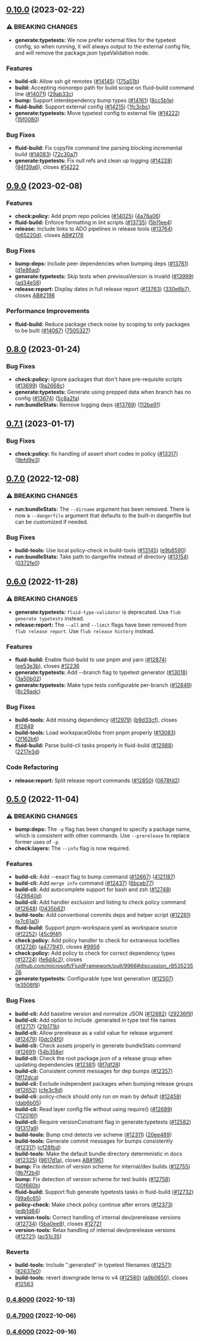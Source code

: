 ## [0.10.0](https://github.com/microsoft/FluidFramework/compare/build-tools_v0.10.0...build-tools_v0.10.0) (2023-02-22)


### ⚠ BREAKING CHANGES

* **generate:typetests:** We now prefer external files for the typetest config, so when running, it will always output to the external config file, and will remove the package.json typeValidation node.

### Features

* **build-cli:** Allow ssh git remotes ([#14145](https://github.com/microsoft/FluidFramework/issues/14145)) ([175a51b](https://github.com/microsoft/FluidFramework/commit/175a51baeaf65775b40d3dc2320fa8b3f03ee6b9))
* **build:** Accepting monorepo path for build scope on fluid-build command line ([#14071](https://github.com/microsoft/FluidFramework/issues/14071)) ([29ab33c](https://github.com/microsoft/FluidFramework/commit/29ab33c04f55ab40eca45e1d702a157548769549))
* **bump:** Support interdependency bump types ([#14161](https://github.com/microsoft/FluidFramework/issues/14161)) ([8cc5b1e](https://github.com/microsoft/FluidFramework/commit/8cc5b1e55820896bdb84825f9874ea55bc8a81f3))
* **fluid-build:** Support external config ([#14215](https://github.com/microsoft/FluidFramework/issues/14215)) ([1fc3cbc](https://github.com/microsoft/FluidFramework/commit/1fc3cbc3e7cf1df5abf49da8665354c03236c929))
* **generate:typetests:** Move typetest config to external file ([#14222](https://github.com/microsoft/FluidFramework/issues/14222)) ([15f0080](https://github.com/microsoft/FluidFramework/commit/15f0080afc7573380dacb368a36c1eb82c300ca3))


### Bug Fixes

* **fluid-build:** Fix copyfile command line parsing blocking incremental build ([#14083](https://github.com/microsoft/FluidFramework/issues/14083)) ([72c30a7](https://github.com/microsoft/FluidFramework/commit/72c30a7e901e91e7d5d48560dad5d1a83bdd3f6e))
* **generate:typetests:** Fix null refs and clean up logging ([#14228](https://github.com/microsoft/FluidFramework/issues/14228)) ([94f39a6](https://github.com/microsoft/FluidFramework/commit/94f39a66ce1c440705b08866818e45485e6be53f)), closes [#14222](https://github.com/microsoft/FluidFramework/issues/14222)

## [0.9.0](https://github.com/microsoft/FluidFramework/compare/build-tools_v0.9.0...build-tools_v0.9.0) (2023-02-08)


### Features

* **check:policy:** Add pnpm repo policies ([#14025](https://github.com/microsoft/FluidFramework/issues/14025)) ([4a76a06](https://github.com/microsoft/FluidFramework/commit/4a76a0688bc4f651a8b6d2a3b8dbe94481f4cc12))
* **fluid-build:** Enforce formatting in lint scripts ([#13735](https://github.com/microsoft/FluidFramework/issues/13735)) ([5b11ee4](https://github.com/microsoft/FluidFramework/commit/5b11ee402b6a5200eb99605b6e81e9b71c029f51))
* **release:** Include links to ADO pipelines in release tools ([#13764](https://github.com/microsoft/FluidFramework/issues/13764)) ([b65220d](https://github.com/microsoft/FluidFramework/commit/b65220dcb7f7386d03cfb47e601d884a3d09cf04)), closes [AB#2176](https://github.com/microsoft/AB/issues/2176)


### Bug Fixes

* **bump:deps:** Include peer dependencies when bumping deps ([#13761](https://github.com/microsoft/FluidFramework/issues/13761)) ([d1e86ad](https://github.com/microsoft/FluidFramework/commit/d1e86ad9643d94765b93cfe5005478e225f3269a))
* **generate:typetests:** Skip tests when previousVersion is invalid ([#13999](https://github.com/microsoft/FluidFramework/issues/13999)) ([ad34e58](https://github.com/microsoft/FluidFramework/commit/ad34e58181b180857e6a3dead1aebc5a5dd4e87c))
* **release:report:** Display dates in full release report ([#13763](https://github.com/microsoft/FluidFramework/issues/13763)) ([330e6b7](https://github.com/microsoft/FluidFramework/commit/330e6b7b786edb59e5a5a43fb2a3862af8863fb6)), closes [AB#2198](https://github.com/microsoft/AB/issues/2198)


### Performance Improvements

* **fluid-build:** Reduce package check noise by scoping to only packages to be built ([#14067](https://github.com/microsoft/FluidFramework/issues/14067)) ([7505327](https://github.com/microsoft/FluidFramework/commit/750532753bf9f2fbcd2e94cab7506fbb7122e698))

## [0.8.0](https://github.com/microsoft/FluidFramework/compare/build-tools_v0.8.0...build-tools_v0.8.0) (2023-01-24)


### Bug Fixes

* **check:policy:** Ignore packages that don't have pre-requisite scripts ([#13699](https://github.com/microsoft/FluidFramework/issues/13699)) ([9a2668c](https://github.com/microsoft/FluidFramework/commit/9a2668c4ddb15d0d3d8481b742fa63f25c28a8f1))
* **generate:typetests:** Generate using prepped data when branch has no config ([#13674](https://github.com/microsoft/FluidFramework/issues/13674)) ([5c8a2fa](https://github.com/microsoft/FluidFramework/commit/5c8a2fa27f5d65284d606a060a2d25bf9d0537a2))
* **run:bundleStats:** Remove logging deps ([#13769](https://github.com/microsoft/FluidFramework/issues/13769)) ([112be91](https://github.com/microsoft/FluidFramework/commit/112be919ca76c2e4acf4a0226a7e9a950b87f63b))

## [0.7.1](https://github.com/microsoft/FluidFramework/compare/build-tools_v0.7.1...build-tools_v0.7.1) (2023-01-17)


### Bug Fixes

* **check:policy:** fix handling of assert short codes in policy ([#13317](https://github.com/microsoft/FluidFramework/issues/13317)) ([9bfd9e3](https://github.com/microsoft/FluidFramework/commit/9bfd9e39035920e3c144fedac9af92fdd24bdd50))

## [0.7.0](https://github.com/microsoft/FluidFramework/compare/build-tools_v0.7.0...build-tools_v0.7.0) (2022-12-08)


### ⚠ BREAKING CHANGES

* **run:bundleStats:** The `--dirname` argument has been removed. There is now
a `--dangerfile` argument that defaults to the built-in dangerfile but
can be customized if needed.

### Bug Fixes

* **build-tools:** Use local policy-check in build-tools ([#13145](https://github.com/microsoft/FluidFramework/issues/13145)) ([e9b8590](https://github.com/microsoft/FluidFramework/commit/e9b8590647d21645dcfd31122e3d3af5763fb0e3))
* **run:bundleStats:** Take path to dangerfile instead of directory ([#13154](https://github.com/microsoft/FluidFramework/issues/13154)) ([0372fe0](https://github.com/microsoft/FluidFramework/commit/0372fe000991e324907d3e6342d6f72a49dfcb50))

## [0.6.0](https://github.com/microsoft/FluidFramework/compare/build-tools_v0.5.0...build-tools_v0.6.0) (2022-11-28)


### ⚠ BREAKING CHANGES

* **generate:typetests:** `fluid-type-validator` is deprecated. Use `flub
generate typetests` instead.
* **release:report:** The `--all` and `--limit` flags have been removed from
`flub release report`. Use `flub release history` instead.

### Features

* **fluid-build:** Enable fluid-build to use pnpm and yarn ([#12874](https://github.com/microsoft/FluidFramework/issues/12874)) ([ee53e3b](https://github.com/microsoft/FluidFramework/commit/ee53e3be2708a1b37a7eac97d78ac25e18caa8e3)), closes [#12236](https://github.com/microsoft/FluidFramework/issues/12236)
* **generate:typetests:** Add --branch flag to typetest generator ([#13018](https://github.com/microsoft/FluidFramework/issues/13018)) ([3a50b02](https://github.com/microsoft/FluidFramework/commit/3a50b022b6c1363eb5a3cbdb86261996bfaffefe))
* **generate:typetests:** Make type tests configurable per-branch ([#12849](https://github.com/microsoft/FluidFramework/issues/12849)) ([8c29adc](https://github.com/microsoft/FluidFramework/commit/8c29adc6d23407700303a5f86b023ee1dd91d072))


### Bug Fixes

* **build-tools:** Add missing dependency ([#12979](https://github.com/microsoft/FluidFramework/issues/12979)) ([b9d33cf](https://github.com/microsoft/FluidFramework/commit/b9d33cfc59b5d00adbebb596da9852bb48cab0a2)), closes [#12849](https://github.com/microsoft/FluidFramework/issues/12849)
* **build-tools:** Load workspaceGlobs from pnpm properly ([#13083](https://github.com/microsoft/FluidFramework/issues/13083)) ([2f162b6](https://github.com/microsoft/FluidFramework/commit/2f162b61705aa6395298a7adb32c86f4e5590d78))
* **fluid-build:** Parse build-cli tasks properly in fluid-build ([#12988](https://github.com/microsoft/FluidFramework/issues/12988)) ([2217e3d](https://github.com/microsoft/FluidFramework/commit/2217e3d6ef2a9093cb77aa7486b613d5c0884ad1))


### Code Refactoring

* **release:report:** Split release report commands  ([#12850](https://github.com/microsoft/FluidFramework/issues/12850)) ([0678fd2](https://github.com/microsoft/FluidFramework/commit/0678fd29a4207f7090d8fe6301f5910597b3adde))

## [0.5.0](https://github.com/microsoft/FluidFramework/compare/build-tools_v0.4.8000...build-tools_v0.5.0) (2022-11-04)


### ⚠ BREAKING CHANGES

* **bump:deps:** The `-p` flag has been changed to specify a package
name, which is consistent with
other commands. Use `--prerelease` to replace former uses of `-p`.
* **check:layers:** The `--info` flag is now required.

### Features

* **build-cli:** Add --exact flag to bump command ([#12667](https://github.com/microsoft/FluidFramework/issues/12667)) ([4121187](https://github.com/microsoft/FluidFramework/commit/4121187e77a1c9be34a41138a7254e32e14af149))
* **build-cli:** Add `merge info` command ([#12437](https://github.com/microsoft/FluidFramework/issues/12437)) ([6bceb77](https://github.com/microsoft/FluidFramework/commit/6bceb7762398bd4b42396b77e67773fd3958d87b))
* **build-cli:** Add autocomplete support for bash and zsh ([#12748](https://github.com/microsoft/FluidFramework/issues/12748)) ([429840d](https://github.com/microsoft/FluidFramework/commit/429840df20faca04bf48fea4131c65da5d882c69))
* **build-cli:** Add handler exclusion and listing to check policy command ([#12648](https://github.com/microsoft/FluidFramework/issues/12648)) ([0435b82](https://github.com/microsoft/FluidFramework/commit/0435b82ec14e81aa7ebfd46e30a8bdfb4080d512))
* **build-tools:** Add conventional commits deps and helper script ([#12261](https://github.com/microsoft/FluidFramework/issues/12261)) ([e7c61a0](https://github.com/microsoft/FluidFramework/commit/e7c61a043bcf64d724319a95f7df5ba4695db482))
* **fluid-build:** Support pnpm-workspace.yaml as workspace source ([#12252](https://github.com/microsoft/FluidFramework/issues/12252)) ([45c9f4f](https://github.com/microsoft/FluidFramework/commit/45c9f4fb191fd04e95cc19d4e90756ca3aa93e78))
* **check:policy:** Add policy handler to check for extraneous lockfiles ([#12726](https://github.com/microsoft/FluidFramework/issues/12726)) ([a477941](https://github.com/microsoft/FluidFramework/commit/a4779411b17a2d459ae885e896e98265b143eb1a)), closes [#9956](https://github.com/microsoft/FluidFramework/issues/9956)
* **check:policy:** Add policy to check for correct dependency types ([#12724](https://github.com/microsoft/FluidFramework/issues/12724)) ([fe6d4c2](https://github.com/microsoft/FluidFramework/commit/fe6d4c2985ff23b8f7ecfc532abe2728501e79dc)), closes [/github.com/microsoft/FluidFramework/pull/9966#discussion_r853523526](https://github.com/microsoft//github.com/microsoft/FluidFramework/pull/9966/issues/discussion_r853523526)
* **generate:typetests:** Configurable type test generation ([#12507](https://github.com/microsoft/FluidFramework/issues/12507)) ([e3506f8](https://github.com/microsoft/FluidFramework/commit/e3506f8cad0f43860c3b5bb17f2bd2b76290d8d8))


### Bug Fixes

* **build-cli:** Add baseline version and normalize JSON ([#12682](https://github.com/microsoft/FluidFramework/issues/12682)) ([29236f9](https://github.com/microsoft/FluidFramework/commit/29236f9ecb548842cff6972653ea88b7c37d116a))
* **build-cli:** Add option to include .generated in type test file names ([#12717](https://github.com/microsoft/FluidFramework/issues/12717)) ([21b171b](https://github.com/microsoft/FluidFramework/commit/21b171b620ec56024eb16bc2ab0c6110a0f6daef))
* **build-cli:** Allow prerelease as a valid value for release argument ([#12479](https://github.com/microsoft/FluidFramework/issues/12479)) ([0dc04f0](https://github.com/microsoft/FluidFramework/commit/0dc04f0cc5cb082390cf1621c132dd949caf991f))
* **build-cli:** Check assets properly in generate bundleStats command ([#12691](https://github.com/microsoft/FluidFramework/issues/12691)) ([54b358e](https://github.com/microsoft/FluidFramework/commit/54b358e4e74286de12a25106e5e8020c5911d337))
* **build-cli:** Check the root package.json of a release group when updating dependencies ([#12381](https://github.com/microsoft/FluidFramework/issues/12381)) ([8f7df28](https://github.com/microsoft/FluidFramework/commit/8f7df28992e1c96b15b15c90cb7e9769d9792cde))
* **build-cli:** Consistent commit messages for dep bumps ([#12357](https://github.com/microsoft/FluidFramework/issues/12357)) ([9f12dca](https://github.com/microsoft/FluidFramework/commit/9f12dca5c423d677dd5a88e80984f018f64bc471))
* **build-cli:** Exclude independent packages when bumping release groups ([#12652](https://github.com/microsoft/FluidFramework/issues/12652)) ([cfe3c9d](https://github.com/microsoft/FluidFramework/commit/cfe3c9d41fe9afa2fa23e0805d2cffccc3c257fa))
* **build-cli:** policy-check should only run on main by default ([#12458](https://github.com/microsoft/FluidFramework/issues/12458)) ([dab6b05](https://github.com/microsoft/FluidFramework/commit/dab6b052e0944cddef74119102c6c7db9f8ec1cc))
* **build-cli:** Read layer config file without using require() ([#12689](https://github.com/microsoft/FluidFramework/issues/12689)) ([712016f](https://github.com/microsoft/FluidFramework/commit/712016f1fd1dd9737d551524e466a042b5274a0f))
* **build-cli:** Require versionConstraint flag in generate:typetests ([#12582](https://github.com/microsoft/FluidFramework/issues/12582)) ([91317a9](https://github.com/microsoft/FluidFramework/commit/91317a9c5736dc89c3a93bb890af67e330737873))
* **build-tools:** Bump cmd detects ver scheme ([#12311](https://github.com/microsoft/FluidFramework/issues/12311)) ([20ee489](https://github.com/microsoft/FluidFramework/commit/20ee4890bdbd24d31bdff8b8d4ea669080196564))
* **build-tools:** Generate commit messages for bumps consistently ([#12317](https://github.com/microsoft/FluidFramework/issues/12317)) ([cf28fbd](https://github.com/microsoft/FluidFramework/commit/cf28fbd11225c3c3d5792bb6dee2ead33c74fc3e))
* **build-tools:** Make the default bundle directory deterministic in docs ([#12325](https://github.com/microsoft/FluidFramework/issues/12325)) ([9617d1a](https://github.com/microsoft/FluidFramework/commit/9617d1aaeed4f8632c822f78b59ee9123b1af185)), closes [AB#1961](https://github.com/microsoft/AB/issues/1961)
* **bump:** Fix detection of version scheme for internal/dev builds ([#12755](https://github.com/microsoft/FluidFramework/issues/12755)) ([9b7f2b4](https://github.com/microsoft/FluidFramework/commit/9b7f2b45969c7f2be85ae566d343643c2a4f52f8))
* **bump:** Fix detection of version scheme for test builds ([#12758](https://github.com/microsoft/FluidFramework/issues/12758)) ([00f660b](https://github.com/microsoft/FluidFramework/commit/00f660b0da1c0922425174b016b4bd9a89890408))
* **fluid-build:** Support flub generate typetests tasks in fluid-build ([#12732](https://github.com/microsoft/FluidFramework/issues/12732)) ([99a6c65](https://github.com/microsoft/FluidFramework/commit/99a6c65cdba45aa7bb8c276a2e57808cdccbfd49))
* **policy-check:** Make check policy continue after errors ([#12373](https://github.com/microsoft/FluidFramework/issues/12373)) ([edb1d84](https://github.com/microsoft/FluidFramework/commit/edb1d84e276ea6797c47b4af43bad68279ffbf4e))
* **version-tools:** Correct handling of internal dev/prerelease versions ([#12734](https://github.com/microsoft/FluidFramework/issues/12734)) ([5ba0ee9](https://github.com/microsoft/FluidFramework/commit/5ba0ee99b5eaa1033eb50fe31e25c2580ed3e3c7)), closes [#12721](https://github.com/microsoft/FluidFramework/issues/12721)
* **version-tools:** Relax handling of internal dev/prerelease versions ([#12721](https://github.com/microsoft/FluidFramework/issues/12721)) ([ac51c35](https://github.com/microsoft/FluidFramework/commit/ac51c355dd3891b3db04104627f3faee3a9686fa))


### Reverts

* **build-tools:** Include ".generated" in typetest filenames ([#12571](https://github.com/microsoft/FluidFramework/issues/12571)) ([82637e0](https://github.com/microsoft/FluidFramework/commit/82637e0b3ec8cdd9aefee9775cdc1b1bc7de7f47))
* **build-tools:** revert downgrade lerna to v4 ([#12580](https://github.com/microsoft/FluidFramework/issues/12580)) ([a9b0650](https://github.com/microsoft/FluidFramework/commit/a9b065009e9e3187de4019b67efba96b6a9198d9)), closes [#12563](https://github.com/microsoft/FluidFramework/issues/12563)

### [0.4.8000](https://github.com/microsoft/FluidFramework/compare/build-tools_v0.4.7000...build-tools_v0.4.8000) (2022-10-13)

### [0.4.7000](https://github.com/microsoft/FluidFramework/compare/build-tools_v0.4.6000...build-tools_v0.4.7000) (2022-10-06)

### [0.4.6000](https://github.com/microsoft/FluidFramework/compare/build-tools_v0.4.5000...build-tools_v0.4.6000) (2022-09-16)
